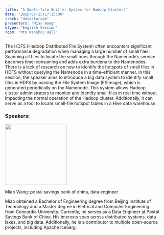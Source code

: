 ```yaml
---
title: "A Small-file Sniffer System for Hadoop Clusters"
date: "2025-07-25T17:15:00"
track: "datastorage"
presenters: "Miao Wang"
stype: "English Session"
room: "Mtn WanShou Hall"
---
```


The HDFS (Hadoop Distributed File System) often encounters significant performance degradation when managing a large number of small files. Scanning all files to locate the small ones through the Namenode’s service becomes time-consuming and adds extra burdens to the Namenodes. There is a lack of research on how to identify the hotspots of small files in HDFS without querying the Namenode in a time-efficient manner. In this session, the speaker aims to introduce a big data system to identify small files in HDFS by parsing the File System Image (FSImage), which is generated periodically on the Namenode. This system allows Hadoop cluster administrators to monitor and identify small files in real time without impacting the normal operation of the Hadoop cluster. Additionally, it can serve as a tool to locate small-file hotspot tables in a Hive data warehouse.

### Speakers:


<img src="https://sessionize.com/image/aee1-400o400o1-JZ2CnJbAPD5PN5NLnF28Yk.jpg" width="200" /><br/>

Miao Wang: postal savings bank of china, data engineer

Miao obtained a Bachelor of Engineering degree from Beijing Institute of Technology and a Master degree in Eletrical and Computer Engineering from Concordia University. Currently, he serves as a Data Engineer at Postal Savings Bank of China. His interests span across distributed systems, data lakes, and big data. Additionally, he is a contributor to multiple open-source projects, including Apache Iceberg.